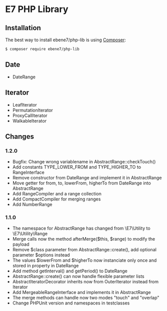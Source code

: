 E7 PHP Library
======

Installation
------------
The best way to install ebene7/php-lib is using  [Composer](http://getcomposer.org/):

```sh
$ composer require ebene7/php-lib
```

Date
----

* DateRange

Iterator
--------

* LeafIterator
* PermutationIterator
* ProxyCallIterator
* WalkableIterator

## Changes

### 1.2.0
* Bugfix: Change wrong variablename in AbstractRange::checkTouch()
* Add constants TYPE_LOWER_FROM and TYPE_HIGHER_TO to RangeInterface
* Remove constructor from DateRange and implement it in AbstractRange
* Move getter for from, to, lowerFrom, higherTo from DateRange into AbstractRange
* Add RangeCompiler and a range collection
* Add CompactCompiler for merging ranges
* Add NumberRange

### 1.1.0
* The namespace for AbstractRange has changed from \E7\Utility to \E7\Utility\Range
* Merge calls now the method afterMerge($this, $range) to modify the payload
* Remove $class parameter from AbstractRange::create(), add optional parameter $options instead
* The values $lowerFrom and $higherTo now instanciate only once and stored in property in DateRange
* Add method getInterval() and getPeriod() to DateRange
* AbstractRange::create() can now handle flexible parameter lists
* AbstractIteratorDecorator inherits now from OuterIterator instead from Iterator
* Add MergeableRangeInterface and implements it in AbstractRange
* The merge methods can handle now two modes "touch" and "overlap"
* Change PHPUnit version and namespaces in testclasses
